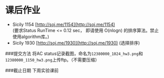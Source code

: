 # 课后作业

+ Sicily 1154 [http://soj.me/1154](http://soj.me/1154)   
  (要求Status RunTime <= 0.12 sec， 即请使用 O(nlogn) 的排序算法。禁止使用algorithm库。)  
+ Sicily 1930 [http://soj.me/1930](http://soj.me/1930)    (选择排序)

###提交方法
将AC status记录截图，命名为`12380000_1024_hw3.png`和`12380000_1150_hw3.png`上传ftp。（不需要压缩）  


###截止日期
下周实验课前
